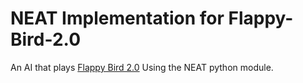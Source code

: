 # NEAT Implementation for Flappy-Bird-2.0

An AI that plays [Flappy Bird 2.0](https://github.com/R3zu4C/Flappy-Bird-2.0) Using the NEAT python module.

